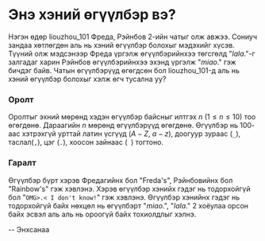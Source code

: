 Энэ хэний өгүүлбэр вэ?
======================

Нэгэн өдөр liouzhou_101 Фреда, Рэйнбов 2-ийн чатыг олж авжээ. Сониуч зандаа
хөтлөгдөн аль нь хэний өгүүлбэр болохыг мэдэхийг хүсэв. Түүний олж мэдсэнээр
Фреда үргэлж өгүүлбэрийнхээ төгсгөлд "$lala.$"-г залгадаг харин Рэйнбов
өгүүлбэрийнхээ эхэнд үргэлж "$miao.$" гэж бичдэг байв. Чатын өгүүлбэрүүд
өгөгдсөн бол liouzhou_101-д аль нь хэний өгүүлбэр болохыг хэлж өгч тусална уу?


### Оролт
Оролтыг эхний мөрөнд хэдэн өгүүлбэр байсныг илтгэх $n$ ($1 ≤ n ≤ 10$) тоо
өгөгдөнө. Дараагийн $n$ мөрөнд өгүүлбэрүүд өгөгдөнө. Өгүүлбэр нь $100$-аас
хэтрэхгүй урттай латин үсгүүд ($A-Z$, $a-z$), доогуур зураас (`_`), таслал(`,`),
цэг (`.`), хоосон зайнаас (` `) тогтоно.


### Гаралт
Өгүүлбэр бүрт хэрэв Фредагийнх бол "Freda's", Рэйнбовийнх бол "Rainbow's" гэж
хэвлэнэ. Хэрэв өгүүлбэр хэнийх гэдэг нь тодорхойгүй бол "`OMG>.< I don't know!`"
гэж хэвлэнэ. Өгүүлбэр хэнийнх гэдэг нь тодорхойгүй байх нөхцөл нь өгүүлбэрт
"$miao.$", "$lala.$"  2 хоёулаа орсон байх эсвэл аль аль нь ороогүй байх
тохиолдлыг хэлнэ.

-- Энхсанаа
